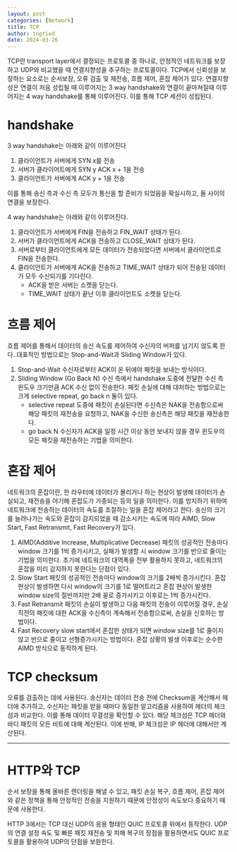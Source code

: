 ```yaml
---
layout: post
categories: [Network]
title: TCP
author: tngtied
date: 2024-03-26
---
```


TCP란 transport layer에서 결정되는 프로토콜 중 하나로, 안정적인 네트워크를 보장하고 UDP와 비교했을 때 연결지향성을 추구하는 프로토콜이다. TCP에서 신뢰성을 보장하는 요소로는 순서보장, 오류 검출 및 재전송, 흐름 제어, 혼잡 제어가 있다.
연결지향성은 연결이 처음 성립될 때 이루어지는 3 way handshake와 연결이 끝마쳐질때 이루어지는 4 way handshake를 통해 이루어진다. 이를 통해 TCP 세션이 성립된다.

# handshake

3 way handshake는 아래와 같이 이루어진다

1. 클라이언트가 서버에게 SYN x를 전송
2. 서버가 클라이어트에게 SYN y ACK x + 1을 전송
3. 클라이언트가 서버에게 ACK y + 1을 전송

이를 통해 송신 측과 수신 측 모두가 통신을 할 준비가 되었음을 확실시하고, 둘 사이의 연결을 보장한다.

4 way handshake는 아래와 같이 이루어진다.

1. 클라이언트가 서버에게 FIN을 전송하고 FIN_WAIT 상태가 된다.
2. 서버가 클라이언트에게 ACK을 전송하고 CLOSE_WAIT 상태가 된다.
3. 서버로부터 클라이언트에게 모든 데이터가 전송되었다면 서버에서 클라이언트로 FIN을 전송한다.
4. 클라이언트가 서버에게 ACK을 전송하고 TIME_WAIT 상태가 되어 전송된 데이터가 모두 수신되기를 기다린다.
   - ACK을 받은 서버는 소켓을 닫는다.
   - TIME_WAIT 상태가 끝난 이후 클라이언트도 소켓을 닫는다.

# 흐름 제어

흐름 제어를 통해서 데이터의 송신 속도를 제어하여 수신자의 버퍼를 넘기지 않도록 한다. 대표적인 방법으로는 Stop-and-Wait과 Sliding Window가 있다.

1. Stop-and-Wait
   수신자로부터 ACK이 온 뒤에야 패킷을 보내는 방식이다.
2. Sliding Window (Go Back N)
   수신 측에서 handshake 도중에 전달한 수신 측 윈도우 크기만큼 ACK 수신 없이 전송한다. 패킷 손실에 대해 대처하는 방법으로는 크게 selective repeat, go back n 둘이 있다.
   - selective repeat
     도중에 패킷이 손실된다면 수신측은 NAK을 전송함으로써 해당 패킷의 재전송을 요청하고, NAK을 수신한 송신측은 해당 패킷을 재전송한다.
   - go back N
     수신자가 ACK을 일정 시간 이상 동안 보내지 않을 경우 윈도우의 모든 패킷을 재전송하는 기법을 의미한다.

# 혼잡 제어

네트워크의 혼잡이란, 한 라우터에 데이터가 몰리거나 하는 현상이 발생해 데이터가 손실되고, 재전송을 야기해 혼잡도가 가중되는 등의 일을 의미한다. 이를 방지하기 위하여 네트워크에 전송하는 데이터의 속도를 조절하는 일을 혼잡 제어라고 한다.
송신의 크기를 늘려나가는 속도와 혼잡이 감지되었을 때 감소시키는 속도에 따라 AIMD, Slow Start, Fast Retransmit, Fast Recovery가 있다.

1. AIMD(Additive Increase, Multiplicative Decrease)
   패킷의 성공적인 전송마다 window 크기를 1씩 증가시키고, 실패가 발생할 시 window 크기를 반으로 줄이는 기법을 의미한다. 초기에 네트워크의 대역폭을 전부 활용하지 못하고, 네트워크의 혼잡을 미리 감지하지 못한다는 단점이 있다.
2. Slow Start
   패킷의 성공적인 전송마다 window의 크기를 2배씩 증가시킨다. 혼잡 현상이 발생하면 다시 window의 크기를 1로 떨어트리고 혼잡 현상이 발생한 window size의 절반까지만 2배 꼴로 증가시키고 이후로는 1씩 증가시킨다.
3. Fast Retransmit
   패킷의 손실이 발생하고 다음 패킷의 전송이 이루어질 경우, 손실 직전의 패킷에 대한 ACK을 수신측이 계속해서 전송함으로써, 손실을 신호하는 방법이다.
4. Fast Recovery
   slow start에서 혼잡한 상태가 되면 window size를 1로 줄이지 않고 반으로 줄이고 선형증가시키는 방법이다. 혼잡 상황의 발생 이후로는 순수한 AIMD 방식으로 동작하게 된다.

# TCP checksum

오류를 검출하는 데에 사용된다. 송신자는 데이터 전송 전에 Checksum을 계산해서 헤더에 추가하고, 수신자는 패킷을 받을 때마다 동일한 알고리즘을 사용하여 헤더의 체크섬과 비교한다. 이를 통해 데이터 무결성을 확인할 수 있다. 해당 체크섬은 TCP 헤더와 바디 패킷의 모든 비트에 대해 계산된다. 이에 반해, IP 체크섬은 IP 헤더에 대해서만 계산된다.

---

# HTTP와 TCP

순서 보장을 통해 올바른 렌더링을 해낼 수 있고, 패킷 손실 복구, 흐름 제어, 혼잡 제어와 같은 정책을 통해 안정적인 전송을 지원하기 때문에 안정성이 속도보다 중요하기 때문에 사용한다.

HTTP 3에서는 TCP 대신 UDP의 응용 형태인 QUIC 프로토콜 위에서 동작한다. UDP의 연결 설정 속도 및 빠른 패킷 재전송 및 피해 복구의 장점을 활용하면서도 QUIC 프로토콜을 활용하여 UDP의 단점을 보완한다.
